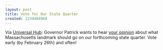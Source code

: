 ```yaml
---
layout: post
title: Vote for Our State Quarter
created: 1234404969
---
```

Via [Universal Hub](http://www.universalhub.com/node/23224):  Governor Patrick wants to hear [your opinion](http://www.mass.gov/?pageID=gov3utilities&sid=Agov3&U=quarters_program) about what Massachusetts landmark should go on our forthcoming state quarter.  Vote early (by February 26th) and often!
